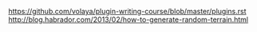 https://github.com/volaya/plugin-writing-course/blob/master/plugins.rst
http://blog.habrador.com/2013/02/how-to-generate-random-terrain.html
